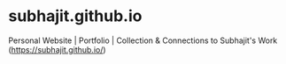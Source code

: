 # subhajit.github.io
Personal Website | Portfolio | Collection &amp; Connections to Subhajit's Work (https://subhajit.github.io/)
